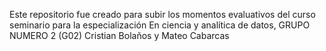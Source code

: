 Este repositorio fue creado para subir los momentos evaluativos del curso seminario para la especialización En ciencia y analítica de datos, GRUPO NUMERO 2 (G02)
Cristian Bolaños y Mateo Cabarcas
